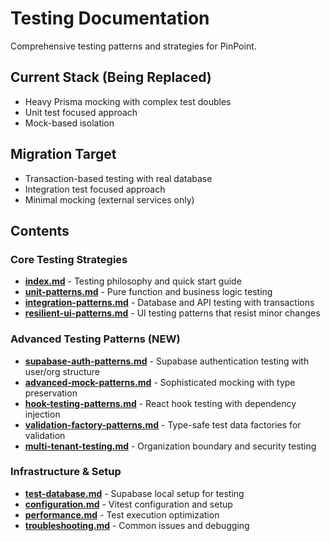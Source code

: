 # Testing Documentation

Comprehensive testing patterns and strategies for PinPoint.

## Current Stack (Being Replaced)

- Heavy Prisma mocking with complex test doubles
- Unit test focused approach
- Mock-based isolation

## Migration Target

- Transaction-based testing with real database
- Integration test focused approach
- Minimal mocking (external services only)

## Contents

### Core Testing Strategies

- **[index.md](./index.md)** - Testing philosophy and quick start guide
- **[unit-patterns.md](./unit-patterns.md)** - Pure function and business logic testing
- **[integration-patterns.md](./integration-patterns.md)** - Database and API testing with transactions
- **[resilient-ui-patterns.md](./resilient-ui-patterns.md)** - UI testing patterns that resist minor changes

### Advanced Testing Patterns (NEW)

- **[supabase-auth-patterns.md](./supabase-auth-patterns.md)** - Supabase authentication testing with user/org structure
- **[advanced-mock-patterns.md](./advanced-mock-patterns.md)** - Sophisticated mocking with type preservation
- **[hook-testing-patterns.md](./hook-testing-patterns.md)** - React hook testing with dependency injection
- **[validation-factory-patterns.md](./validation-factory-patterns.md)** - Type-safe test data factories for validation
- **[multi-tenant-testing.md](./multi-tenant-testing.md)** - Organization boundary and security testing

### Infrastructure & Setup

- **[test-database.md](./test-database.md)** - Supabase local setup for testing
- **[configuration.md](./configuration.md)** - Vitest configuration and setup
- **[performance.md](./performance.md)** - Test execution optimization
- **[troubleshooting.md](./troubleshooting.md)** - Common issues and debugging
